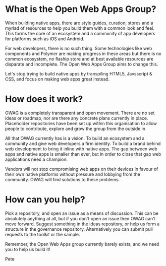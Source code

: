 # What is the Open Web Apps Group?

When building native apps, there are style guides, curation, stores and a myriad of resources to help you build them with a common look and feel. This forms the core of an ecosystem and a community of app developers for platforms such as iOS and Android.

For web developers, there is no such thing. Some technologies like web components and Polymer are making progress in these areas but there is no common ecosystem, no flaship store and at best available resources are disparate and incomplete. The Open Web Apps Group aims to change this.

Let's stop trying to build native apps by transpiling HTML5, Javsscript & CSS, and focus on making web apps great instead.


# How does it work?

OWAG is a completely transparent and open movement. There are no set ideas or roadmap, nor are there any concrete plans currently in place. Placeholder repositories have been set up within this organisation to allow people to contribute, explore and grow the group from the outside in.

All that OWAG currently has is a vision. To build an ecosystem and a community and give web developers a firm identity. To build a brand behind web development to bring it inline with native apps. The gap between web apps and native apps is smaller than ever, but in order to close that gap web applications need a champion. 

Vendors will not stop compromising web apps on their devices in favour of their own native platforms without pressure and lobbying from the community. OWAG will find solutions to these problems.


# How can you help?

Pick a repository, and open an issue as a means of discussion. This can be absolutely anything at all, but if you don't open an issue then OWAG can't move forward. Suggest something in the ideas repository, or help us form a structure in the governance repository. Alternatively you can submit pull requests to the toolkit or the sample.

Remember, the Open Web Apps group currently barely exists, and we need you to help us build it!


Pete

